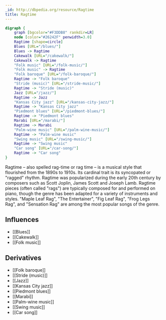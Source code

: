 ```yaml
---
_id: http://dbpedia.org/resource/Ragtime
title: Ragtime
---
```


```dot
digraph {
	graph [bgcolor="#F3DDB8" rankdir=LR]
	node [color="#26242F" penwidth=3.0]
	Ragtime [shape=circle]
	Blues [URL="/blues/"]
	Blues -> Ragtime
	Cakewalk [URL="/cakewalk/"]
	Cakewalk -> Ragtime
	"Folk music" [URL="/folk-music/"]
	"Folk music" -> Ragtime
	"Folk baroque" [URL="/folk-baroque/"]
	Ragtime -> "Folk baroque"
	"Stride (music)" [URL="/stride-music/"]
	Ragtime -> "Stride (music)"
	Jazz [URL="/jazz/"]
	Ragtime -> Jazz
	"Kansas City jazz" [URL="/kansas-city-jazz/"]
	Ragtime -> "Kansas City jazz"
	"Piedmont blues" [URL="/piedmont-blues/"]
	Ragtime -> "Piedmont blues"
	Marabi [URL="/marabi/"]
	Ragtime -> Marabi
	"Palm-wine music" [URL="/palm-wine-music/"]
	Ragtime -> "Palm-wine music"
	"Swing music" [URL="/swing-music/"]
	Ragtime -> "Swing music"
	"Car song" [URL="/car-song/"]
	Ragtime -> "Car song"
}
```

Ragtime – also spelled rag-time or rag time – is a musical style that flourished from the 1890s to 1910s. Its cardinal trait is its syncopated or "ragged" rhythm. Ragtime was popularized during the early 20th century by composers such as Scott Joplin, James Scott and Joseph Lamb. Ragtime pieces (often called "rags") are typically composed for and performed on piano, though the genre has been adapted for a variety of instruments and styles. "Maple Leaf Rag", "The Entertainer", "Fig Leaf Rag", "Frog Legs Rag", and "Sensation Rag" are among the most popular songs of the genre.

## Influences
- [[Blues]]
- [[Cakewalk]]
- [[Folk music]]

## Derivatives
- [[Folk baroque]]
- [[Stride (music)]]
- [[Jazz]]
- [[Kansas City jazz]]
- [[Piedmont blues]]
- [[Marabi]]
- [[Palm-wine music]]
- [[Swing music]]
- [[Car song]]
